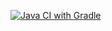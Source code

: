 [![Java CI with Gradle](https://github.com/ElenaSergeevnaKhot/Newpatt/actions/workflows/gradle.yml/badge.svg)](https://github.com/ElenaSergeevnaKhot/Newpatt/actions/workflows/gradle.yml)
